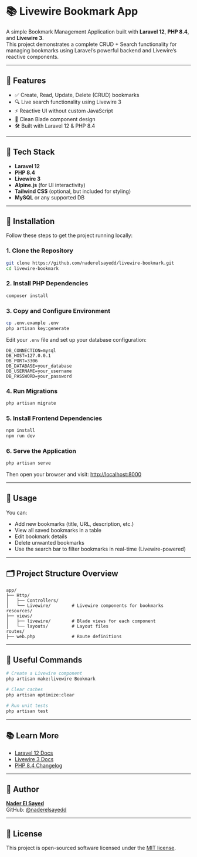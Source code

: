 # 📚 Livewire Bookmark App

A simple Bookmark Management Application built with **Laravel 12**, **PHP 8.4**, and **Livewire 3**.  
This project demonstrates a complete CRUD + Search functionality for managing bookmarks using Laravel’s powerful backend and Livewire’s reactive components.

---

## 🧾 Features

- ✅ Create, Read, Update, Delete (CRUD) bookmarks
- 🔍 Live search functionality using Livewire 3
- ⚡ Reactive UI without custom JavaScript
- 🎨 Clean Blade component design
- 🛠 Built with Laravel 12 & PHP 8.4

---

## 🧰 Tech Stack

- **Laravel 12**
- **PHP 8.4**
- **Livewire 3**
- **Alpine.js** (for UI interactivity)
- **Tailwind CSS** (optional, but included for styling)
- **MySQL** or any supported DB

---

## 🚀 Installation

Follow these steps to get the project running locally:

### 1. Clone the Repository

```bash
git clone https://github.com/naderelsayedd/livewire-bookmark.git
cd livewire-bookmark
```

### 2. Install PHP Dependencies

```bash
composer install
```

### 3. Copy and Configure Environment

```bash
cp .env.example .env
php artisan key:generate
```

Edit your `.env` file and set up your database configuration:

```env
DB_CONNECTION=mysql
DB_HOST=127.0.0.1
DB_PORT=3306
DB_DATABASE=your_database
DB_USERNAME=your_username
DB_PASSWORD=your_password
```

### 4. Run Migrations

```bash
php artisan migrate
```

### 5. Install Frontend Dependencies

```bash
npm install
npm run dev
```

### 6. Serve the Application

```bash
php artisan serve
```

Then open your browser and visit: [http://localhost:8000](http://localhost:8000)

---

## 🧪 Usage

You can:

- Add new bookmarks (title, URL, description, etc.)
- View all saved bookmarks in a table
- Edit bookmark details
- Delete unwanted bookmarks
- Use the search bar to filter bookmarks in real-time (Livewire-powered)

---

## 🗂 Project Structure Overview

```text
app/
├── Http/
│   ├── Controllers/
│   └── Livewire/        # Livewire components for bookmarks
resources/
├── views/
│   ├── livewire/        # Blade views for each component
│   └── layouts/         # Layout files
routes/
├── web.php              # Route definitions
```

---

## 🧠 Useful Commands

```bash
# Create a Livewire component
php artisan make:livewire Bookmark

# Clear caches
php artisan optimize:clear

# Run unit tests
php artisan test
```

---

## 📚 Learn More

- [Laravel 12 Docs](https://laravel.com/docs/12.x)
- [Livewire 3 Docs](https://livewire.laravel.com/docs/3.x)
- [PHP 8.4 Changelog](https://www.php.net/releases/8.4/)

---

## 🙌 Author

**[Nader El Sayed](https://github.com/naderelsayedd)**  
GitHub: [@naderelsayedd](https://github.com/naderelsayedd)

---

## 📝 License

This project is open-sourced software licensed under the [MIT license](LICENSE).
